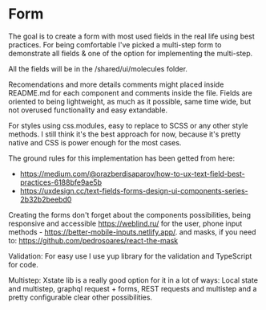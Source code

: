 # Form

The goal is to create a form with most used fields in the real life using best practices.
For being comfortable I've picked a multi-step form to demonstrate all fields &
one of the option for implementing the multi-step.

All the fields will be in the /shared/ui/molecules folder.

Recomendations and more details comments might placed inside README.md for each component and
comments inside the file.
Fields are oriented to being lightweight, as much as it possible, same time wide, but not overused functionality and easy extandable.

For styles using css.modules, easy to replace to SCSS or any other style methods.
I still think it's the best approach for now, because it's pretty native and CSS is power enough for the
most cases.

The ground rules for this implementation has been getted from here:

- https://medium.com/@orazberdisaparov/how-to-ux-text-field-best-practices-6188bfe9ae5b
- https://uxdesign.cc/text-fields-forms-design-ui-components-series-2b32b2beebd0

Creating the forms don't forget about the components possibilities, being responsive and accessible
https://weblind.ru/ for the user, phone input methods - https://better-mobile-inputs.netlify.app/.
and masks, if you need to: https://github.com/pedrosoares/react-the-mask

Validation: For easy use I use yup library for the validation and TypeScript for code.

Multistep: Xstate lib is a really good option for it in a lot of ways: Local state and multistep,
graphql request + forms, REST requests and multistep and a pretty configurable clear other possibilities.
